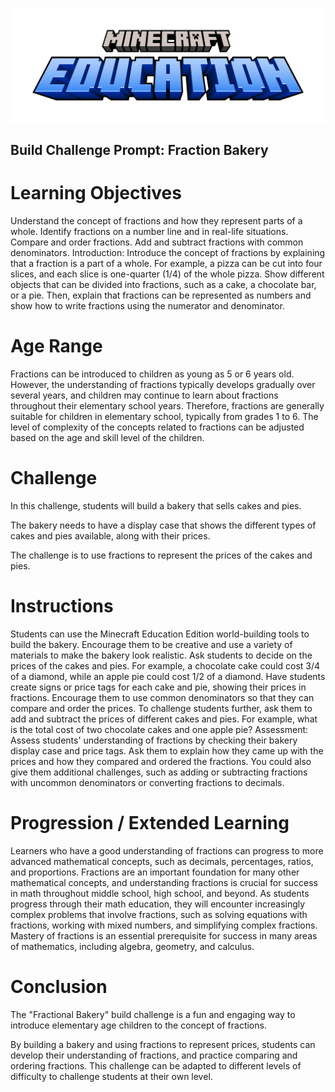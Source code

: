 ![alt text](https://github.com/juedwards/MinecraftEducationPythonExamples/blob/main/education-minecraft-logo.png)

## Build Challenge Prompt: Fraction Bakery

# Learning Objectives

Understand the concept of fractions and how they represent parts of a whole.
Identify fractions on a number line and in real-life situations.
Compare and order fractions.
Add and subtract fractions with common denominators.
Introduction:
Introduce the concept of fractions by explaining that a fraction is a part of a whole. For example, a pizza can be cut into four slices, and each slice is one-quarter (1/4) of the whole pizza. Show different objects that can be divided into fractions, such as a cake, a chocolate bar, or a pie. Then, explain that fractions can be represented as numbers and show how to write fractions using the numerator and denominator.

# Age Range

Fractions can be introduced to children as young as 5 or 6 years old. However, the understanding of fractions typically develops gradually over several years, and children may continue to learn about fractions throughout their elementary school years. Therefore, fractions are generally suitable for children in elementary school, typically from grades 1 to 6. The level of complexity of the concepts related to fractions can be adjusted based on the age and skill level of the children.

# Challenge

In this challenge, students will build a bakery that sells cakes and pies. 

The bakery needs to have a display case that shows the different types of cakes and pies available, along with their prices. 

The challenge is to use fractions to represent the prices of the cakes and pies.

# Instructions

Students can use the Minecraft Education Edition world-building tools to build the bakery. Encourage them to be creative and use a variety of materials to make the bakery look realistic.
Ask students to decide on the prices of the cakes and pies. For example, a chocolate cake could cost 3/4 of a diamond, while an apple pie could cost 1/2 of a diamond.
Have students create signs or price tags for each cake and pie, showing their prices in fractions. Encourage them to use common denominators so that they can compare and order the prices.
To challenge students further, ask them to add and subtract the prices of different cakes and pies. For example, what is the total cost of two chocolate cakes and one apple pie?
Assessment:
Assess students' understanding of fractions by checking their bakery display case and price tags. Ask them to explain how they came up with the prices and how they compared and ordered the fractions. You could also give them additional challenges, such as adding or subtracting fractions with uncommon denominators or converting fractions to decimals.

# Progression / Extended Learning

Learners who have a good understanding of fractions can progress to more advanced mathematical concepts, such as decimals, percentages, ratios, and proportions. Fractions are an important foundation for many other mathematical concepts, and understanding fractions is crucial for success in math throughout middle school, high school, and beyond. As students progress through their math education, they will encounter increasingly complex problems that involve fractions, such as solving equations with fractions, working with mixed numbers, and simplifying complex fractions. Mastery of fractions is an essential prerequisite for success in many areas of mathematics, including algebra, geometry, and calculus.

# Conclusion

The "Fractional Bakery" build challenge is a fun and engaging way to introduce elementary age children to the concept of fractions. 

By building a bakery and using fractions to represent prices, students can develop their understanding of fractions, and practice comparing and ordering fractions. This challenge can be adapted to different levels of difficulty to challenge students at their own level.
